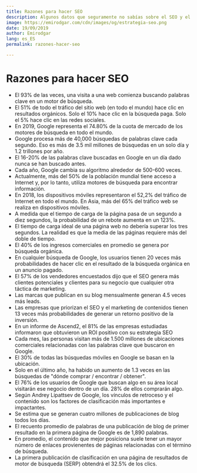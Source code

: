 ```yaml
---
title: Razones para hacer SEO
description: Algunos datos que seguramente no sabías sobre el SEO y el impacto que tienen en las estrategias
image: https://emirodgar.com/cdn/images/og/estrategia-seo.png
date: 19/09/2019
author: Emirodgar
lang: es_ES
permalink: razones-hacer-seo

--- 
```


# Razones para hacer SEO



 - El 93% de las veces, una visita a una web comienza buscando palabras clave en un motor de búsqueda.
 - El 51% de todo el tráfico del sitio web (en todo el mundo) hace clic en resultados orgánicos. Solo el 10% hace clic en la búsqueda paga. Solo el 5% hace clic en las redes sociales.
 - En 2019, Google representa el 74.80% de la cuota de mercado de los motores de búsqueda en todo el mundo.
 - Google procesa más de 40,000 búsquedas de palabras clave cada segundo. Eso es más de 3.5 mil millones de búsquedas en un solo día y 1.2 trillones por año.
 - El 16-20% de las palabras clave buscadas en Google en un día dado nunca se han buscado antes.
 - Cada año, Google cambia su algoritmo alrededor de 500-600 veces.
 - Actualmente, más del 50% de la población mundial tiene acceso a Internet y, por lo tanto, utiliza motores de búsqueda para encontrar información.
 - En 2018, los dispositivos móviles representaron el 52,2% del tráfico de Internet en todo el mundo. En Asia, más del 65% del tráfico web se realiza en dispositivos móviles.
 - A medida que el tiempo de carga de la página pasa de un segundo a diez segundos, la probabilidad de un rebote aumenta en un 123%.
 - El tiempo de carga ideal de una página web no debería superar los tres segundos. La realidad es que la media de las páginas requiere más del doble de tiempo.
 - El 40% de los ingresos comerciales en promedio se genera por búsqueda orgánica.
 - En cualquier búsqueda de Google, los usuarios tienen 20 veces más probabilidades de hacer clic en el resultado de la búsqueda orgánica en un anuncio pagado.
 - El 57% de los vendedores encuestados dijo que el SEO genera más clientes potenciales y clientes para su negocio que cualquier otra táctica de marketing.
 - Las marcas que publican en su blog mensualmente generan 4.5 veces más leads.
 - Las empresas que priorizan el SEO y el marketing de contenidos tienen 13 veces más probabilidades de generar un retorno positivo de la inversión.
 - En un informe de Ascend2, el 81% de las empresas estudiadas informaron que obtuvieron un ROI positivo con su estrategia SEO
 - Cada mes, las personas visitan más de 1.500 millones de ubicaciones comerciales relacionadas con las palabras clave que buscaron en Google.
 - El 30% de todas las búsquedas móviles en Google se basan en la ubicación.
 - Solo en el último año, ha habido un aumento de 1.3 veces en las búsquedas de "dónde comprar / encontrar / obtener".
 - El 76% de los usuarios de Google que buscan algo en su área local visitarán ese negocio dentro de un día. 28% de ellos comprarán algo.
 - Según Andrey Lipattsev de Google, los vínculos de retroceso y el contenido son los factores de clasificación más importantes e impactantes.
 - Se estima que se generan cuatro millones de publicaciones de blog todos los días.
 - El recuento promedio de palabras de una publicación de blog de primer resultado en la primera página de Google es de 1,890 palabras.
 - En promedio, el contenido que mejor posiciona suele tener un mayor número de enlaces provienentes de páginas relacionadas con el término de búsqueda.
 - La primera publicación de clasificación en una página de resultados de motor de búsqueda (SERP) obtendrá el 32.5% de los clics.
<!--stackedit_data:
eyJoaXN0b3J5IjpbMTY0Njc3ODAyMywtOTI0NzU0NjM5LC0yMD
Y5ODc3MDY1XX0=
-->